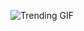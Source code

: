 
<!-- GIF_SECTION -->
![Trending GIF](https://media1.giphy.com/media/v1.Y2lkPThiYjIxNzcyd2sxMTE4djhzNG41aTMybXI2bTd6dG8xaDlueThuZzZ2dnJhdnBpNSZlcD12MV9naWZzX3NlYXJjaCZjdD1n/llarwdtFqG63IlqUR1/giphy.gif)
<!-- END_GIF_SECTION -->
